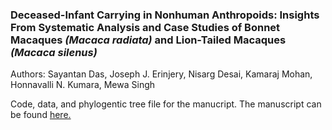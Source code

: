 ### Deceased-Infant Carrying in Nonhuman Anthropoids: Insights From Systematic Analysis and Case Studies of Bonnet Macaques _(Macaca radiata)_ and Lion-Tailed Macaques _(Macaca silenus)_
Authors: Sayantan Das, Joseph J. Erinjery, Nisarg Desai, Kamaraj Mohan, Honnavalli N. Kumara, Mewa Singh

Code, data, and phylogentic tree file for the manucript. The manuscript can be found [here.](https://psycnet.apa.org/doiLanding?doi=10.1037/com0000140)

